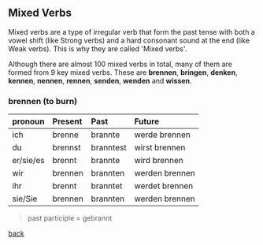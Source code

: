 ## Mixed Verbs

Mixed verbs are a type of irregular verb that form the past tense with both a vowel shift (like Strong verbs) and a hard consonant sound at the end (like Weak verbs). This is why they are called 'Mixed verbs'.

Although there are almost 100 mixed verbs in total, many of them are formed from 9 key mixed verbs. These are **brennen**, **bringen**, **denken**, **kennen**, **nennen**, **rennen**, **senden**, **wenden** and **wissen**.

### brennen (to burn)

| pronoun    | Present    | Past       | Future |
|:-----------|:-----------|:-----------|:--------|
| ich        | brenne     | brannte    | werde brennen  |
| du         | brennst    | branntest  | wirst brennen  |
| er/sie/es  | brennt     | brannte    | wird brennen   |
| wir        | brennen    | brannten   | werden brennen |
| ihr        | brennt     | branntet   | werdet brennen |
| sie/Sie    | brennen    | brannten   | werden brennen |

> past participle = gebrannt


[back](./)
